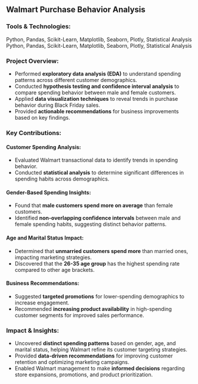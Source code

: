 ## Walmart Purchase Behavior Analysis

### Tools & Technologies:
Python, Pandas, Scikit-Learn, Matplotlib, Seaborn, Plotly, Statistical Analysis
Python, Pandas, Scikit-Learn, Matplotlib, Seaborn, Plotly, Statistical Analysis


### Project Overview:   
- Performed **exploratory data analysis (EDA)** to understand spending patterns across different customer demographics.
- Conducted **hypothesis testing and confidence interval analysis** to compare spending behavior between male and female customers.
- Applied **data visualization techniques** to reveal trends in purchase behavior during Black Friday sales.
- Provided **actionable recommendations** for business improvements based on key findings.

### Key Contributions:
#### Customer Spending Analysis:
- Evaluated Walmart transactional data to identify trends in spending behavior.
- Conducted **statistical analysis** to determine significant differences in spending habits across demographics.

#### Gender-Based Spending Insights:
- Found that **male customers spend more on average** than female customers.
- Identified **non-overlapping confidence intervals** between male and female spending habits, suggesting distinct behavior patterns.

#### Age and Marital Status Impact:
- Determined that **unmarried customers spend more** than married ones, impacting marketing strategies.
- Discovered that the **26-35 age group** has the highest spending rate compared to other age brackets.

#### Business Recommendations:
- Suggested **targeted promotions** for lower-spending demographics to increase engagement.
- Recommended **increasing product availability** in high-spending customer segments for improved sales performance.

### Impact & Insights:
- Uncovered **distinct spending patterns** based on gender, age, and marital status, helping Walmart refine its customer targeting strategies.
- Provided **data-driven recommendations** for improving customer retention and optimizing marketing campaigns.
- Enabled Walmart management to make **informed decisions** regarding store expansions, promotions, and product prioritization.
